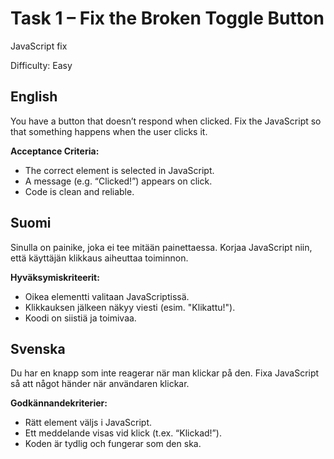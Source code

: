 # Task 1 – Fix the Broken Toggle Button

JavaScript fix

Difficulty: Easy

## English

You have a button that doesn’t respond when clicked. Fix the JavaScript so that something happens when the user clicks it.

**Acceptance Criteria:**

* The correct element is selected in JavaScript.
* A message (e.g. “Clicked!”) appears on click.
* Code is clean and reliable.

## Suomi

Sinulla on painike, joka ei tee mitään painettaessa. Korjaa JavaScript niin, että käyttäjän klikkaus aiheuttaa toiminnon.

**Hyväksymiskriteerit:**

* Oikea elementti valitaan JavaScriptissä.
* Klikkauksen jälkeen näkyy viesti (esim. "Klikattu!").
* Koodi on siistiä ja toimivaa.

## Svenska

Du har en knapp som inte reagerar när man klickar på den. Fixa JavaScript så att något händer när användaren klickar.

**Godkännandekriterier:**

* Rätt element väljs i JavaScript.
* Ett meddelande visas vid klick (t.ex. “Klickad!”).
* Koden är tydlig och fungerar som den ska.

